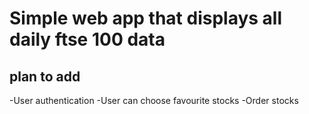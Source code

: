 # Simple web app that displays all daily ftse 100 data

## plan to add
-User authentication
-User can choose favourite stocks
-Order stocks
